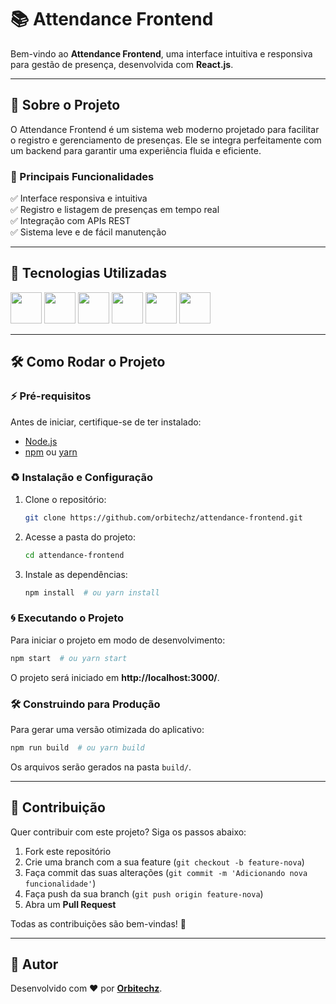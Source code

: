 # 📚 Attendance Frontend

Bem-vindo ao **Attendance Frontend**, uma interface intuitiva e responsiva para gestão de presença, desenvolvida com **React.js**.

---

## 📝 Sobre o Projeto
O Attendance Frontend é um sistema web moderno projetado para facilitar o registro e gerenciamento de presenças. Ele se integra perfeitamente com um backend para garantir uma experiência fluida e eficiente.

### 🌟 Principais Funcionalidades
✅ Interface responsiva e intuitiva  
✅ Registro e listagem de presenças em tempo real  
✅ Integração com APIs REST  
✅ Sistema leve e de fácil manutenção  

---

## 🔧 Tecnologias Utilizadas

<div align="left">
    <img src="https://cdn.jsdelivr.net/gh/devicons/devicon/icons/react/react-original.svg" width="50" />
  <img src="https://cdn.jsdelivr.net/gh/devicons/devicon/icons/javascript/javascript-original.svg" width="50">
  <img src="https://cdn.jsdelivr.net/gh/devicons/devicon/icons/css3/css3-original.svg" width="50">
  <img src="https://cdn.jsdelivr.net/gh/devicons/devicon/icons/figma/figma-original.svg" width="50">
  <img src="https://cdn.jsdelivr.net/gh/devicons/devicon/icons/git/git-original.svg" width="50">
  <img src="https://cdn.jsdelivr.net/gh/devicons/devicon/icons/docker/docker-original.svg" width="50">
</div>

---

## 🛠️ Como Rodar o Projeto

### ⚡ Pré-requisitos
Antes de iniciar, certifique-se de ter instalado:
- [Node.js](https://nodejs.org/)
- [npm](https://www.npmjs.com/) ou [yarn](https://yarnpkg.com/)

### ♻ Instalação e Configuração
1. Clone o repositório:
   ```bash
   git clone https://github.com/orbitechz/attendance-frontend.git
   ```
2. Acesse a pasta do projeto:
   ```bash
   cd attendance-frontend
   ```
3. Instale as dependências:
   ```bash
   npm install  # ou yarn install
   ```

### 🌀 Executando o Projeto
Para iniciar o projeto em modo de desenvolvimento:
```bash
npm start  # ou yarn start
```
O projeto será iniciado em **http://localhost:3000/**.

### 🛠️ Construindo para Produção
Para gerar uma versão otimizada do aplicativo:
```bash
npm run build  # ou yarn build
```
Os arquivos serão gerados na pasta `build/`.

---

## 💪 Contribuição
Quer contribuir com este projeto? Siga os passos abaixo:
1. Fork este repositório
2. Crie uma branch com a sua feature (`git checkout -b feature-nova`)
3. Faça commit das suas alterações (`git commit -m 'Adicionando nova funcionalidade'`)
4. Faça push da sua branch (`git push origin feature-nova`)
5. Abra um **Pull Request**

Todas as contribuições são bem-vindas! 🚀

---

## 🌟 Autor
Desenvolvido com ❤️ por **[Orbitechz](https://github.com/orbitechz)**.
